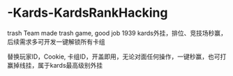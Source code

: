 # -Kards-KardsRankHacking

trash Team made trash game, good job 1939
kards外挂，排位、竞技场秒赢，后续需求多可开发一键解锁所有卡组

替换玩家ID，Cookie, 卡组ID，开盖即用，无论对面任何操作，一键秒赢，也可打赢掉线挂，属于kards最高级别外挂
